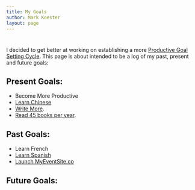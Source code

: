 ```yaml
---
title: My Goals
author: Mark Koester
layout: page
---
```

# 

I decided to get better at working on establishing a more [Productive Goal Setting Cycle](www.markwk.com/2013/04/productive-goal-setting-cycle.html). This page is about intended to be a log of my past, present and future goals:

## Present Goals:

* Become More Productive
* [Learn Chinese](http://www.markwk.com/category/chinese/)
* [Write More](http://www.markwk.com/category/writing).
* [Read 45 books per year](https://www.goodreads.com/challenges/3082-2015-reading-challenge).

## Past Goals:

* Learn French
* [Learn Spanish](http://www.markwk.com/category/learning-spanish-diary/)
* [Launch MyEventSite.co](http://int3c.com/blog/2013/04/event-registration-site-panopoly-drupal-commerce-registration-and-stripe-drupal-awesome)

## Future Goals:

